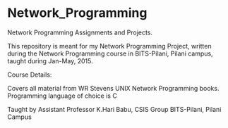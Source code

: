 # Network_Programming
Network Programming Assignments and Projects.

This repository is meant for my Network Programming Project, written during the Network Programming course in BITS-Pilani, Pilani campus, taught during Jan-May, 2015.

Course Details:

Covers all material from WR Stevens UNIX Network Programming books.
Programming language of choice is C

Taught by Assistant Professor K.Hari Babu, CSIS Group BITS-Pilani, Pilani Campus
